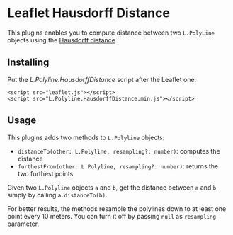 # Leaflet Hausdorff Distance

This plugins enables you to compute distance between two `L.PolyLine` objects using the [Hausdorff distance](https://en.wikipedia.org/wiki/Hausdorff_distance).

## Installing

Put the _L.Polyline.HausdorffDistance_ script after the Leaflet one:

```
<script src="leaflet.js"></script>
<script src="L.Polyline.HausdorffDistance.min.js"></script>
```

## Usage

This plugins adds two methods to `L.Polyline` objects:

- `distanceTo(other: L.Polyline, resampling?: number)`: computes the distance
- `furthestFrom(other: L.Polyline, resampling?: number)`: returns the two furthest points

Given two `L.Polyline` objects `a` and `b`, get the distance between `a` and `b` simply by calling `a.distanceTo(b)`.

For better results, the methods resample the polylines down to at least one point every 10 meters. You can turn it off by passing `null` as `resampling` parameter.
